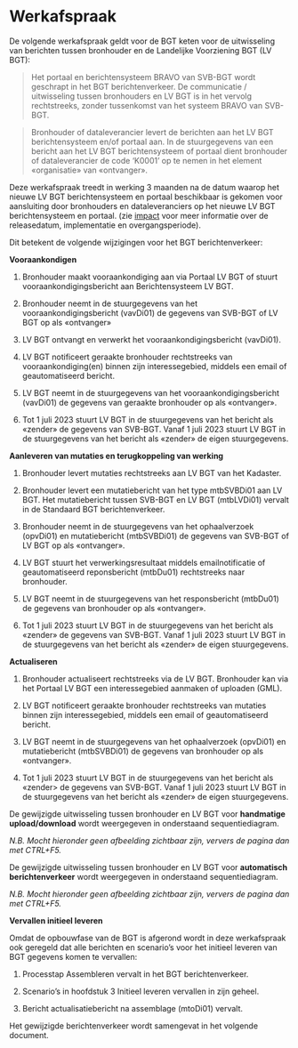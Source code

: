 # Werkafspraak

De volgende werkafspraak geldt voor de BGT keten voor de uitwisseling van
berichten tussen bronhouder en de Landelijke Voorziening BGT (LV BGT):

>   Het portaal en berichtensysteem BRAVO van SVB-BGT wordt geschrapt in het BGT
>   berichtenverkeer. De communicatie / uitwisseling tussen bronhouders en LV
>   BGT is in het vervolg rechtstreeks, zonder tussenkomst van het systeem BRAVO
>   van SVB-BGT.

>   Bronhouder of dataleverancier levert de berichten aan het LV BGT
>   berichtensysteem en/of portaal aan. In de stuurgegevens van een bericht aan
>   het LV BGT berichtensysteem of portaal dient bronhouder of dataleverancier
>   de code ‘K0001’ op te nemen in het element «organisatie» van «ontvanger».

Deze werkafspraak treedt in werking 3 maanden na de datum waarop het nieuwe LV
BGT berichtensysteem en portaal beschikbaar is gekomen voor aansluiting door
bronhouders en dataleveranciers op het nieuwe LV BGT berichtensysteem en
portaal. (zie [impact](#impact) voor meer informatie over de releasedatum,
implementatie en overgangsperiode).

Dit betekent de volgende wijzigingen voor het BGT berichtenverkeer:

**Vooraankondigen**

1.  Bronhouder maakt vooraankondiging aan via Portaal LV BGT of stuurt
    vooraankondigingsbericht aan Berichtensysteem LV BGT.

2.  Bronhouder neemt in de stuurgegevens van het vooraankondigingsbericht
    (vavDi01) de gegevens van SVB-BGT of LV BGT op als «ontvanger»

3.  LV BGT ontvangt en verwerkt het vooraankondigingsbericht (vavDi01).

4.  LV BGT notificeert geraakte bronhouder rechtstreeks van vooraankondiging(en)
    binnen zijn interessegebied, middels een email of geautomatiseerd bericht.

5.  LV BGT neemt in de stuurgegevens van het vooraankondigingsbericht (vavDi01)
    de gegevens van geraakte bronhouder op als «ontvanger».

6.  Tot 1 juli 2023 stuurt LV BGT in de stuurgegevens van het bericht als
    «zender» de gegevens van SVB-BGT. Vanaf 1 juli 2023 stuurt LV BGT in de
    stuurgegevens van het bericht als «zender» de eigen stuurgegevens.

**Aanleveren van mutaties en terugkoppeling van werking**

1.  Bronhouder levert mutaties rechtstreeks aan LV BGT van het Kadaster.

2.  Bronhouder levert een mutatiebericht van het type mtbSVBDi01 aan LV BGT. Het
    mutatiebericht tussen SVB-BGT en LV BGT (mtbLVDi01) vervalt in de Standaard
    BGT berichtenverkeer.

3.  Bronhouder neemt in de stuurgegevens van het ophaalverzoek (opvDi01) en
    mutatiebericht (mtbSVBDi01) de gegevens van SVB-BGT of LV BGT op als
    «ontvanger».

4.  LV BGT stuurt het verwerkingsresultaat middels emailnotificatie of
    geautomatiseerd reponsbericht (mtbDu01) rechtstreeks naar bronhouder.

5.  LV BGT neemt in de stuurgegevens van het responsbericht (mtbDu01) de
    gegevens van bronhouder op als «ontvanger».

6.  Tot 1 juli 2023 stuurt LV BGT in de stuurgegevens van het bericht als
    «zender» de gegevens van SVB-BGT. Vanaf 1 juli 2023 stuurt LV BGT in de
    stuurgegevens van het bericht als «zender» de eigen stuurgegevens.

**Actualiseren**

1.  Bronhouder actualiseert rechtstreeks via de LV BGT. Bronhouder kan via het
    Portaal LV BGT een interessegebied aanmaken of uploaden (GML).

2.  LV BGT notificeert geraakte bronhouder rechtstreeks van mutaties binnen zijn
    interessegebied, middels een email of geautomatiseerd bericht.

3.  LV BGT neemt in de stuurgegevens van het ophaalverzoek (opvDi01) en
    mutatiebericht (mtbSVBDi01) de gegevens van bronhouder op als «ontvanger».

4.  Tot 1 juli 2023 stuurt LV BGT in de stuurgegevens van het bericht als
    «zender&gt; de gegevens van SVB-BGT. Vanaf 1 juli 2023 stuurt LV BGT in de
    stuurgegevens van het bericht als «zender» de eigen stuurgegevens.

De gewijzigde uitwisseling tussen bronhouder en LV BGT voor **handmatige
upload/download** wordt weergegeven in onderstaand sequentiediagram.

*N.B. Mocht hieronder geen afbeelding zichtbaar zijn, ververs de pagina dan met
CTRL+F5.*

De gewijzigde uitwisseling tussen bronhouder en LV BGT voor **automatisch
berichtenverkeer** wordt weergegeven in onderstaand sequentiediagram.

*N.B. Mocht hieronder geen afbeelding zichtbaar zijn, ververs de pagina dan met
CTRL+F5.*

**Vervallen initieel leveren**

Omdat de opbouwfase van de BGT is afgerond wordt in deze werkafspraak ook
geregeld dat alle berichten en scenario’s voor het initieel leveren van BGT
gegevens komen te vervallen:

1.  Processtap Assembleren vervalt in het BGT berichtenverkeer.

2.  Scenario’s in hoofdstuk 3 Initieel leveren vervallen in zijn geheel.

3.  Bericht actualisatiebericht na assemblage (mtoDi01) vervalt.

Het gewijzigde berichtenverkeer wordt samengevat in het volgende document.
